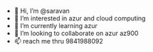 - 👋 Hi, I’m @saravan
- 👀 I’m interested in azur and cloud computing
- 🌱 I’m currently learning azur
- 💞️ I’m looking to collaborate on azur az900
- 📫 reach me thru 9841988092

<!---
saravananmythili77/saravananmythili77 is a ✨ special ✨ repository because its `README.md` (this file) appears on your GitHub profile.
You can click the Preview link to take a look at your changes.
--->
